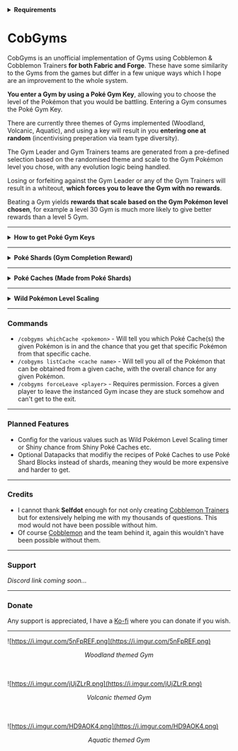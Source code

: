 <details>
  <summary><b>Requirements</b></summary>
  CobGyms requires the following mods in order to function:<br><br>
  <ul>
    <li><a href="https://modrinth.com/mod/architectury-api">Architectury</a></li><br>
    <li><a href="https://modrinth.com/mod/cobblemon">Cobblemon</a></li><br>
    <li><a href="https://modrinth.com/mod/cobblemontrainers">Cobblemon Trainers</a></li><br>
    <li><a href="https://modrinth.com/mod/fabric-api">Fabric API</a> (if using Fabric)</li><br>
    <li><a href="https://modrinth.com/mod/kotlin-for-forge">Kotlin for Forge</a> (if using Forge)</li>
  </ul>
</details>

# CobGyms
CobGyms is an unofficial implementation of Gyms using Cobblemon & Cobblemon Trainers __for both Fabric and Forge__. These have some similarity to the Gyms from the games but differ in a few unique ways which I hope are an improvement to the whole system.

__You enter a Gym by using a Poké Gym Key__, allowing you to choose the level of the Pokémon that you would be battling. Entering a Gym consumes the Poké Gym Key.

There are currently three themes of Gyms implemented (Woodland, Volcanic, Aquatic), and using a key will result in you __entering one at random__ (incentivising preperation via team type diversity).

The Gym Leader and Gym Trainers teams are generated from a pre-defined selection based on the randomised theme and scale to the Gym Pokémon level you chose, with any evolution logic being handled.

Losing or forfeiting against the Gym Leader or any of the Gym Trainers will result in a whiteout, __which forces you to leave the Gym with no rewards__.

Beating a Gym yields __rewards that scale based on the Gym Pokémon level chosen__, for example a level 30 Gym is much more likely to give better rewards than a level 5 Gym.


---
<details>
  <summary><b>How to get Poké Gym Keys</b></summary>
  Poké Gym keys grant access to the instanced Gyms. There are currently three methods of acquisition:<br><br>
  <ul>
    <li><b>Chests in Vanilla or Cobblemon structures</b> (for example Villages or Gimmi Towers). For most chests there is about a 75% chance to contain a key, but this can differ based on the structure.</li><br>
    <li><b>Mining between Y-level -40 and -60 to find Ancient Relics</b>. These will always drop 1 Poké Gym Key when broken with a pickaxe, regardless of fortune or silk touch enchantments. It should be quite rare to find this ore.</li><br>
    <li><b>Beating or Capturing a Wild Pokémon has a small chance to drop a key</b> (which will notify the player in the chat). The chance varies between roughly 5-10%, with higher level Wild Pokémon having a higher drop chance. Capturing a Pokémon also gives a greater drop chance.</li><br>
  </ul>
</details>

---
<details>
  <summary><b>Poké Shards (Gym Completion Reward)</b></summary>
  Poké shards are <b>one</b> of the various rewards you can get for beating a Gym. There are four different types: Lesser, Adept, Master and Legendary. These drop at different Gym Pokémon level intervals:<br><br>
  <ul>
    <li>Lesser: level 0-59 (most common at level 30)</li><br>
    <li>Adept: level 30-89 (most common at level 60)</li><br>
    <li>Master: level 60-100 (most common at level 90)</li><br>
    <li>Legendary: level 90-100 (most common at level 100)</li><br>
  </ul>
  Poké shards are used to make an empty Poké Cache of the corresponding rarity, or can be dismantled to a lower rarity of Poké shards.
</details>

---
<details>
  <summary><b>Poké Caches (Made from Poké Shards)</b></summary>
  Empty Poké Caches are made from Poké shards. Poké caches come in four different rarities: Lesser, Adept, Master and Legendary. An empty Poké Cache can be further crafted into a specific theme (Woodland, Volcanic, Aquatic).<br><br>Using a Poké Cache will consume it and give you a random Pokémon of the given theme and rarity from a pre-defined list. For example using a Master Volcanic Poké Cache has a chance of giving you a Charmander or Tyrunt or Gible etc. <b>All Pokémon gained through a Poké Cache will start at level 1</b>.<br><br>You can further craft a Shiny variant of a given Poké Cache by surrounding it with Poké Shards of the same rarity, which has the same functionality as a Poké Cache but has a higher chance of giving a Shiny (1/50 chance).<br><br>Legendary Poké Caches (crafted from Legendary Poké Shards) are the highest rarity and will give a random Legendary Pokémon. Currently the list only includes Legendary Pokémon that the official Cobblemon mod has models for which is only a handful. This is hopefully a unique and challenging way of getting Legendaries, as the Legendary Poké shards only drop from levels 90-100 and in very small quantities.<br>
</details>

---
<details>
  <summary><b>Wild Pokémon Level Scaling</b></summary>
  Wild Pokémon in a radius around you will occasionally (roughly every 10 mins) have their level scaled up. The level that they will be scaled to will be a bit less than your highest Gym Pokémon Level beaten. <b>This only occurs if there are not already high level Wild Pokémon around the player</b>.<br><br>This way Wild Pokémon around each player should start to follow the players progression a bit more, and players will start to see Wild Pokémon closer to their actual team level more regularly.
</details>

---
### Commands
- `/cobgyms whichCache <pokemon>` - Will tell you which Poké Cache(s) the given Pokémon is in and the chance that you get that specific Pokémon from that specific cache.
- `/cobgyms listCache <cache name>` - Will tell you all of the Pokémon that can be obtained from a given cache, with the overall chance for any given Pokémon.
- `/cobgyms forceLeave <player>` - Requires permission. Forces a given player to leave the instanced Gym incase they are stuck somehow and can't get to the exit.

---
### Planned Features
- Config for the various values such as Wild Pokémon Level Scaling timer or Shiny chance from Shiny Poké Caches etc.
- Optional Datapacks that modifiy the recipes of Poké Caches to use Poké Shard Blocks instead of shards, meaning they would be more expensive and harder to get.

---
### Credits
- I cannot thank __Selfdot__ enough for not only creating [Cobblemon Trainers](https://modrinth.com/mod/cobblemontrainers) but for extensively helping me with my thousands of questions. This mod would not have been possible without him.
- Of course [Cobblemon](https://modrinth.com/mod/cobblemon) and the team behind it, again this wouldn't have been possible without them.

---
### Support
_Discord link coming soon..._

---
### Donate
Any support is appreciated, I have a [Ko-fi](https://ko-fi.com/gensir) where you can donate if you wish.

---
![https://i.imgur.com/5nFpREF.png](https://i.imgur.com/5nFpREF.png)
<div align="center">
  <em>Woodland themed Gym</em>
</div><br><br>

![https://i.imgur.com/jUjZLrR.png](https://i.imgur.com/jUjZLrR.png)
<div align="center">
  <em>Volcanic themed Gym</em>
</div><br><br>

![https://i.imgur.com/HD9AOK4.png](https://i.imgur.com/HD9AOK4.png)
<div align="center">
  <em>Aquatic themed Gym</em>
</div><br><br>